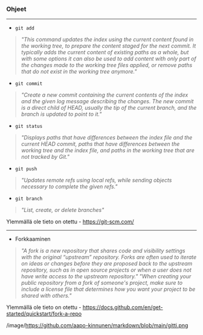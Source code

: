 ### **Ohjeet**

----

- ``git add``
> *"This command updates the index using the current content found in the working tree, to prepare the content staged for the next commit. It typically adds the current content of existing paths as a whole, but with some options it can also be used to add content with only part of the changes made to the working tree files applied, or remove paths that do not exist in the working tree anymore."*

- ``git commit``
> *"Create a new commit containing the current contents of the index and the given log message describing the changes. The new commit is a direct child of HEAD, usually the tip of the current branch, and the branch is updated to point to it."*

- ``git status``
> *"Displays paths that have differences between the index file and the current HEAD commit, paths that have differences between the working tree and the index file, and paths in the working tree that are not tracked by Git."*

- ``git push``
> *"Updates remote refs using local refs, while sending objects necessary to complete the given refs."*

- ``git branch``
> *"List, create, or delete branches"*

Ylemmällä ole tieto on otettu - https://git-scm.com/

----

- Forkkaaminen
> *"A fork is a new repository that shares code and visibility settings with the original “upstream” repository. Forks are often used to iterate on ideas or changes before they are proposed back to the upstream repository, such as in open source projects or when a user does not have write access to the upstream repository." "When creating your public repository from a fork of someone's project, make sure to include a license file that determines how you want your project to be shared with others."* 

Ylemmällä ole tieto on otettu - https://docs.github.com/en/get-started/quickstart/fork-a-repo

/image/https://github.com/aapo-kinnunen/markdown/blob/main/gitti.png
